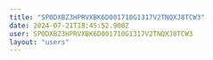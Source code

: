 ```yaml
---
title: "SP0DXBZ3HPRVXBK6D001710G1317V2TNQXJ8TCW3"
date: 2024-07-21T18:45:52.900Z
user: SP0DXBZ3HPRVXBK6D001710G1317V2TNQXJ8TCW3
layout: "users"
---
```

    